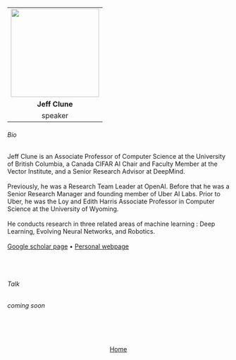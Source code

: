 ---
---

<br>
<br>

<table>
  <tr>
    <td style="text-align: center"><img src="https://www.zupimages.net/up/23/14/f20e.png" style="width:200px;height:200px;"></td>
  </tr>
  <tr>
    <td style="text-align: center"><b>Jeff Clune</b></td>
  </tr>
  <tr>
    <td style="text-align: center">speaker</td>
  </tr>
</table>


###### Bio


Jeff Clune is an Associate Professor of Computer Science at the University of British Columbia, a Canada CIFAR AI Chair and Faculty Member at the Vector Institute, and a Senior Research Advisor at DeepMind.
<br>
<br>
Previously, he was a Research Team Leader at OpenAI. Before that he was a Senior Research Manager and founding member of Uber AI Labs. Prior to Uber, he was the Loy and Edith Harris Associate Professor in Computer Science at the University of Wyoming.
<br><br>
He conducts research in three related areas of machine learning : Deep Learning, Evolving Neural Networks, and Robotics. 
<br>
<br>
<a href="https://scholar.google.com/citations?user=5TZ7f5wAAAAJ&hl=fr&oi=ao/">Google scholar page</a> &bull; <a href="http://jeffclune.com/index.html/">Personal webpage</a>

<br>
<br>


###### Talk

*coming soon*



<br>
<br>
<br>
<br>


<div align="center">
	<a href="http://127.0.0.1:4000/">Home</a>
</div>

<br>
<br>

